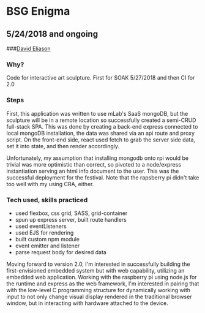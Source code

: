 # BSG Enigma
## 5/24/2018 and ongoing
###[David Eliason](http://www.davethemaker.com)

### Why?
Code for interactive art sculpture. First for SOAK 5/27/2018 and then CI for 2.0

### Steps

First, this application was written to use mLab's SaaS mongoDB, but the sculpture will be in a remote location so successfully created a semi-CRUD full-stack SPA. This was done by creating a back-end express connected to local mongoDB installation, the data was shared via an api route and proxy script. On the front-end side, react used fetch to grab the server side data, set it into state, and then render accordingly.


Unfortunately, my assumption that installing mongodb onto rpi would be trivial was more optimistic than correct, so pivoted to a node/express instantiation serving an html info document to the user. This was the successful deployment for the festival. Note that the rapsberry pi didn't take too well with my using CRA, either.

### Tech used, skills practiced

- used flexbox, css grid, SASS, grid-container
- spun up express server, built route handlers
- used eventListeners 
- used EJS for rendering
- built custom npm module
- event emitter and listener
- parse request body for desired data

Moving forward to version 2.0, I'm interested in successfully building the first-envisioned embedded system but with web capability, utilizing an embedded web application. Working with the raspberry pi using node.js for the runtime and express as the web framework, I'm interested in pairing that with the low-level C programming structure for dynamically working with input to not only change visual display rendered in the traditional browser window, but in interacting with hardware attached to the device.

